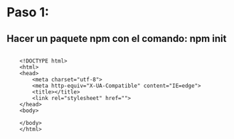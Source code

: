 # Paso 1:

## Hacer un paquete npm con el comando: npm init 

```
	
	<!DOCTYPE html>
	<html>
	<head>
		<meta charset="utf-8">
		<meta http-equiv="X-UA-Compatible" content="IE=edge">
		<title></title>
		<link rel="stylesheet" href="">
	</head>
	<body>
		
	</body>
	</html>

```